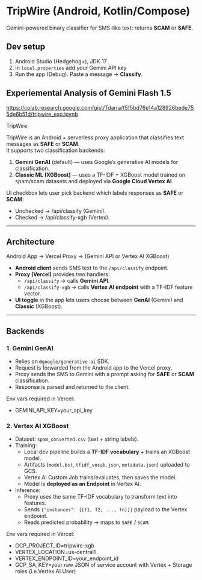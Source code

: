 # TripWire (Android, Kotlin/Compose)
Gemini-powered binary classifier for SMS-like text: returns **SCAM** or **SAFE**.

## Dev setup
1) Android Studio (Hedgehog+), JDK 17
2) In `local.properties` add your Gemini API key
3) Run the app (Debug). Paste a message → **Classify**.

## Experiemental Analysis of Gemini Flash 1.5
https://colab.research.google.com/gist/Tdarra/f5f5bd76e14a128926bede755de6b51d/tripwire_exp.ipynb

TripWire

TripWire is an Android + serverless proxy application that classifies text messages as **SAFE** or **SCAM**.  
It supports two classification backends:

1. **Gemini GenAI** (default) — uses Google’s generative AI models for classification.
2. **Classic ML (XGBoost)** — uses a TF-IDF + XGBoost model trained on spam/scam datasets and deployed via **Google Cloud Vertex AI**.

UI checkbox lets user pick backend which labels responses as **SAFE** or **SCAM**:
- Unchecked → /api/classify (Gemini). 
- Checked → /api/classify-xgb (Vertex).

---

## Architecture

Android App → Vercel Proxy → (Gemini API or Vertex AI XGBoost)

- **Android client** sends SMS text to the `/api/classify` endpoint.
- **Proxy (Vercel)** provides two handlers:
    - `/api/classify` → calls **Gemini API**.
    - `/api/classify-xgb` → calls **Vertex AI endpoint** with a TF-IDF feature vector.
- **UI toggle** in the app lets users choose between **GenAI** (Gemini) and **Classic** (XGBoost).

---

## Backends

### 1. Gemini GenAI
- Relies on `@google/generative-ai` SDK.
- Request is forwarded from the Android app to the Vercel proxy.
- Proxy sends the SMS to Gemini with a prompt asking for **SAFE** or **SCAM** classification.
- Response is parsed and returned to the client.

Env vars required in Vercel: 

- GEMINI_API_KEY=your_api_key

### 2. Vertex AI XGBoost
- Dataset: `spam_converted.csv` (text + string labels).
- Training:
    - Local dev pipeline builds a **TF-IDF vocabulary** + trains an XGBoost model.
    - Artifacts (`model.bst`, `tfidf_vocab.json`, `metadata.json`) uploaded to GCS.
    - Vertex AI Custom Job trains/evaluates, then saves the model.
    - Model is **deployed as an Endpoint** in Vertex AI.
- Inference:
    - Proxy uses the same TF-IDF vocabulary to transform text into features.
    - Sends `{"instances": [[f1, f2, ..., fn]]}` payload to the Vertex endpoint.
    - Reads predicted probability → maps to `SAFE` / `SCAM`.

Env vars required in Vercel:

- GCP_PROJECT_ID=tripwire-xgb
- VERTEX_LOCATION=us-central1
- VERTEX_ENDPOINT_ID=your_endpoint_id
- GCP_SA_KEY=your raw JSON of service account with Vertex + Storage roles (i.e.Vertex AI User)

